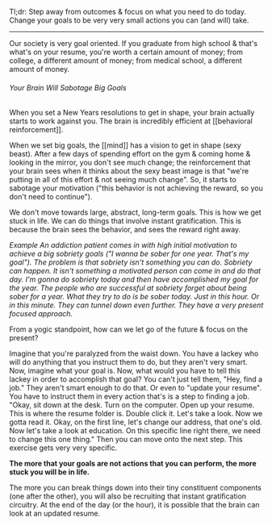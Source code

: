 Tl;dr:
Step away from outcomes & focus on what you need to do today. Change your goals to be very very small actions you can (and will) take.

---
Our society is very goal oriented.
	If you graduate from high school & that's what's on your resume, you're worth a certain amount of money; from college, a different amount of money; from medical school, a different amount of money.

###### Your Brain Will Sabotage Big Goals
When you set a New Years resolutions to get in shape, your brain actually starts to work against you. The brain is incredibly efficient at [[behavioral reinforcement]].

When we set big goals, the [[mind]] has a vision to get in shape (sexy beast). After a few days of spending effort on the gym & coming home & looking in the mirror, you don't see much change; the reinforcement that your brain sees when it thinks about the sexy beast image is that "we're putting in all of this effort & not seeing much change". So, it starts to sabotage your motivation ("this behavior is not achieving the reward, so you don't need to continue").

We don't move towards large, abstract, long-term goals. This is how we get stuck in life. We can do things that involve instant gratification. This is because the brain sees the behavior, and sees the reward right away.

*Example*
	*An addiction patient comes in with high initial motivation to achieve a big sobriety goals ("I wanna be sober for one year. That's my goal"). The problem is that sobriety isn't something you can do. Sobriety can happen. It isn't something a motivated person can come in and do that day. I'm gonna do sobriety today and then have accomplished my goal for the year.*
	*The people who are successful at sobriety forget about being sober for a year. What they try to do is be sober today. Just in this hour. Or in this minute. They can tunnel down even further. They have a very present focused approach.*

From a yogic standpoint, how can we let go of the future & focus on the present?

Imagine that you're paralyzed from the waist down. You have a lackey who will do anything that you instruct them to do, but they aren't very smart. Now, imagine what your goal is. Now, what would you have to tell this lackey in order to accomplish that goal?
You can't just tell them, "Hey, find a job." They aren't smart enough to do that. Or even to "update your resume". You have to instruct them in every action that's is a step to finding a job.
	"Okay, sit down at the desk. Turn on the computer. Open up your resume. This is where the resume folder is. Double click it. Let's take a look. Now we gotta read it. Okay, on the first line, let's change our address, that one's old. Now let's take a look at education. On this specific line right there, we need to change this one thing."
Then you can move onto the next step. This exercise gets very very specific.

**The more that your goals are not actions that you can perform, the more stuck you will be in life.**

The more you can break things down into their tiny constituent components (one after the other), you will also be recruiting that instant gratification circuitry. At the end of the day (or the hour), it is possible that the brain can look at an updated resume.